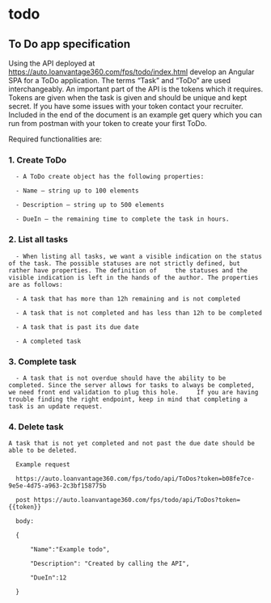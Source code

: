 # todo
## To Do app specification 

 

Using the API deployed at https://auto.loanvantage360.com/fps/todo/index.html develop an Angular SPA for a ToDo application. The terms “Task” and “ToDo” are used interchangeably. An important part of the API is the tokens which it requires. Tokens are given when the task is given and should be unique and kept secret. If you have some issues with your token contact your recruiter. Included in the end of the document is an example get query which you can run from postman with your token to create your first ToDo. 

 

Required functionalities are: 

 

### 1. Create ToDo 
``` 
  - A ToDo create object has the following properties: 

  - Name – string up to 100 elements 

  - Description – string up to 500 elements 

  - DueIn – the remaining time to complete the task in hours. 
```

 
### 2. List all tasks 

 

```
  - When listing all tasks, we want a visible indication on the status of the task. The possible statuses are not strictly defined, but rather have properties. The definition of     the statuses and the visible indication is left in the hands of the author. The properties are as follows: 

  - A task that has more than 12h remaining and is not completed 

  - A task that is not completed and has less than 12h to be completed 

  - A task that is past its due date 

  - A completed task
```

 

### 3. Complete task 

```
  - A task that is not overdue should have the ability to be completed. Since the server allows for tasks to always be completed, we need front end validation to plug this hole.     If you are having trouble finding the right endpoint, keep in mind that completing a task is an update request. 
```

 

### 4. Delete task 

 
``` A task that is not yet completed and not past the due date should be able to be deleted.  ```

 

```
  Example request 

  https://auto.loanvantage360.com/fps/todo/api/ToDos?token=b08fe7ce-9e5e-4d75-a963-2c3bf158775b

  post https://auto.loanvantage360.com/fps/todo/api/ToDos?token={{token}} 

  body: 

  { 

      "Name":"Example todo", 

      "Description": "Created by calling the API", 

      "DueIn":12 

  }
``` 